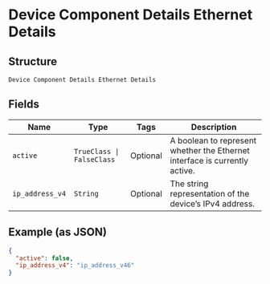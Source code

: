 
# Device Component Details Ethernet Details

## Structure

`Device Component Details Ethernet Details`

## Fields

| Name | Type | Tags | Description |
|  --- | --- | --- | --- |
| `active` | `TrueClass \| FalseClass` | Optional | A boolean to represent whether the Ethernet interface is currently active. |
| `ip_address_v4` | `String` | Optional | The string representation of the device’s IPv4 address. |

## Example (as JSON)

```json
{
  "active": false,
  "ip_address_v4": "ip_address_v46"
}
```

